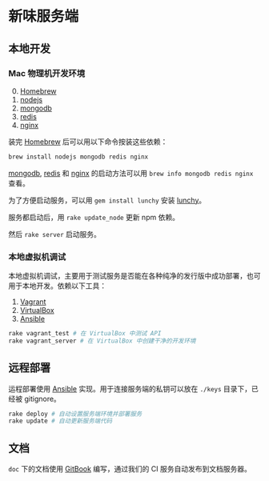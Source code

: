 # 新味服务端

## 本地开发

### Mac 物理机开发环境

0. [Homebrew]
1. [nodejs]
2. [mongodb]
3. [redis]
4. [nginx]

装完 [Homebrew] 后可以用以下命令按装这些依赖：

``` bash
brew install nodejs mongodb redis nginx
```

[mongodb], [redis] 和 [nginx] 的启动方法可以用 `brew info mongodb redis nginx` 查看。

为了方便启动服务，可以用 `gem install lunchy` 安装 [lunchy]。

服务都启动后，用 `rake update_node` 更新 npm 依赖。

然后 `rake server` 启动服务。

### 本地虚拟机调试

本地虚拟机调试，主要用于测试服务是否能在各种纯净的发行版中成功部署，也可用于本地开发。依赖以下工具：

1. [Vagrant]
2. [VirtualBox]
3. [Ansible]

``` bash
rake vagrant_test # 在 VirtualBox 中测试 API
rake vagrant_server # 在 VirtualBox 中创建干净的开发环境
```

## 远程部署

运程部署使用 [Ansible] 实现。用于连接服务端的私钥可以放在 `./keys` 目录下，已经被 gitignore。

``` bash
rake deploy # 自动设置服务端环境并部署服务
rake update # 自动更新服务端代码
```

## 文档

`doc` 下的文档使用 [GitBook] 编写，通过我们的 CI 服务自动发布到文档服务器。


[Ansible]: http://ansible.com
[Homebrew]: https://brew.sh
[nodejs]: https://nodejs.org
[mongodb]: https://www.mongodb.org
[redis]: http://redis.io
[nginx]: http://nginx.org
[Vagrant]: https://vagrantup.com
[lunchy]: https://github.com/eddiezane/lunchy
[VirtualBox]: https://www.virtualbox.org
[GitBook]: https://gitbook.com
